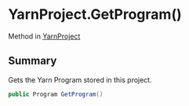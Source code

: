 # YarnProject.GetProgram()

Method in [YarnProject](api/csharp/yarn.unity.yarnproject.md)

## Summary


Gets the Yarn Program stored in this project.


```csharp
public Program GetProgram()
```

